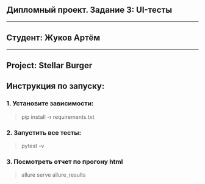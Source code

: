 ## Дипломный проект. Задание 3: UI-тесты
<hr>

## Студент: Жуков Артём

<hr>

## <h>Project: Stellar Burger</h>

## <h>Инструкция по запуску:</h>

### <h>1. Установите зависимости:</h>

> pip install -r requirements.txt</h>

### <h>2. Запустить все тесты:</h>

> pytest -v

### <h>3. Посмотреть отчет по прогону html</h>

> allure serve allure_results



